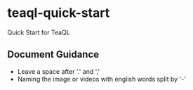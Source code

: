 # teaql-quick-start
Quick Start for TeaQL


## Document Guidance

* Leave a space after '.' and ','
* Naming the image or videos with english words split by '-'


